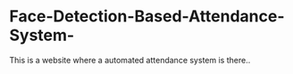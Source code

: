 # Face-Detection-Based-Attendance-System-
This is a website where a automated attendance system is there..
